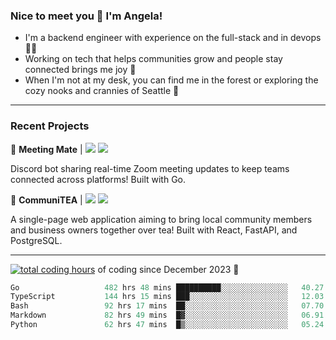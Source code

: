 ### Nice to meet you 👋 I'm Angela!

- I'm a backend engineer with experience on the full-stack and in devops 👩‍💻
- Working on tech that helps communities grow and people stay connected brings me joy 🤝
- When I'm not at my desk, you can find me in the forest or exploring the cozy nooks and crannies of Seattle 🧋

---

### Recent Projects

👾 **Meeting Mate** | [![](https://img.shields.io/badge/Code-violet.svg?style=flat-square)](https://github.com/angelajfisher/meeting-mate) [![](https://img.shields.io/badge/Site-violet.svg?style=flat-square)](https://angelajfisher.com/projects/meeting-mate)

Discord bot sharing real-time Zoom meeting updates to keep teams connected across platforms! Built with Go.

🍵 **CommuniTEA** | [![](https://img.shields.io/badge/Code-green.svg?style=flat-square)](https://gitlab.com/angelajfisher/communiTEA) [![](https://img.shields.io/badge/Demo-green.svg?style=flat-square)](https://angelajfisher.gitlab.io/communiTEA/)

A single-page web application aiming to bring local community members and business owners together over tea!  Built with React, FastAPI, and PostgreSQL.

---

<a href="https://wakatime.com/@018c1e94-8745-411f-aea1-f33be044d952"><img src="https://wakatime.com/badge/user/018c1e94-8745-411f-aea1-f33be044d952.svg?style=flat-square" alt="total coding hours" /></a> of coding since December 2023 🌊<br>
<!--START_SECTION:waka-->

```go
Go                   482 hrs 48 mins ██████████░░░░░░░░░░░░░░░   40.27 %
TypeScript           144 hrs 15 mins ███░░░░░░░░░░░░░░░░░░░░░░   12.03 %
Bash                 92 hrs 17 mins  ██░░░░░░░░░░░░░░░░░░░░░░░   07.70 %
Markdown             82 hrs 49 mins  █▓░░░░░░░░░░░░░░░░░░░░░░░   06.91 %
Python               62 hrs 47 mins  █▒░░░░░░░░░░░░░░░░░░░░░░░   05.24 %
```

<!--END_SECTION:waka--> 
